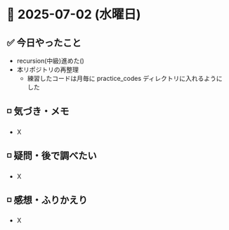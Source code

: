 # 📅 2025-07-02 (水曜日)

## ✅ 今日やったこと

- recursion(中級)進めた()
- 本リポジトリの再整理
  - 練習したコードは月毎に practice_codes ディレクトリに入れるようにした

## ◽️ 気づき・メモ

- X

## ◽️ 疑問・後で調べたい

- X

## ◽️ 感想・ふりかえり

- X
